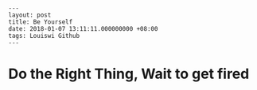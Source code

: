 ```
---
layout: post
title: Be Yourself
date: 2018-01-07 13:11:11.000000000 +08:00
tags: Louiswi Github
---
```

# Do the Right Thing, Wait to get fired

